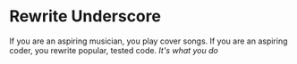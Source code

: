 # Rewrite Underscore

If you are an aspiring musician, you play cover songs. If you are an aspiring coder, you rewrite popular, tested code. _It's what you do_

